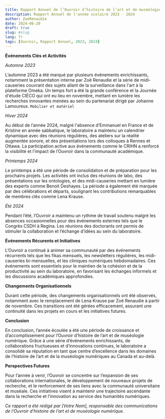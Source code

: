 ```yaml
---
title: Rapport Annuel de l’Ouvroir d’histoire de l’art et de muséologie numérique
description: Rapport Annuel de l'année scolaire 2023 - 2024
author: ZoeRenaudie
date: 2024-06-20
draft: true
slug: #slug
lang: fr
tags: [Ouvroir, Rapport Annuel, 2023, 2024]
---
```


**Événements Clés et Activités**

*Automne 2023*

L’automne 2023 a été marqué par plusieurs événements enrichissants, notamment la présentation interne par Zoë Renaudie et la série de midi-causeries couvrant des sujets allant de la surveillance dans l'art à la plateforme Omeka. Un temps fort a été la grande conférence et la Journée d'étude CIÉCO qui ont eu lieu en novembre, mettant en lumière les recherches innovantes menées au sein du partenariat dirigé par Johanne Lamoureux.
`Mobilier et matériel`

*Hiver 2024*

Au début de l’année 2024, malgré l'absence d’Emmanuel en France et de Kristine en année sabbatique, le laboratoire a maintenu un calendrier dynamique avec des réunions régulières, des ateliers sur la réalité augmentée sonore, et des présentations lors des colloques à Rennes et Ottawa. La participation active aux événements comme le CRIHN a renforcé la visibilité et l'impact de l’Ouvroir dans la communauté académique.

*Printemps 2024*

Le printemps a été une période de consolidation et de préparation pour les prochains projets. Les activités ont inclus des réunions de labo, des présentations sur les ontologies, et des midi-causeries mettant en lumière des experts comme Benoit Deshayes. La période a également été marquée par des célébrations et départs, soulignant les contributions remarquables de membres clés comme Lena Krause.

*Été 2024*

Pendant l’été, l’Ouvroir a maintenu un rythme de travail soutenu malgré les absences occasionnelles pour des événements externes tels que le Congrès CSDH à Regina. Les réunions des doctorants ont permis de stimuler la collaboration et l’échange d’idées au sein du laboratoire.

**Événements Récurents et Initiatives**

L’Ouvroir a continué à animer sa communauté par des événements récurrents tels que les fikas mensuels, les newsletters régulières, les midi-causeries bi-mensuelles, et les cliniques numériques hebdomadaires. Ces événements sont essentiels pour le maintien de la cohésion et de la productivité au sein du laboratoire, en favorisant les échanges informels et les discussions académiques approfondies.

**Changements Organisationnels**

Durant cette période, des changements organisationnels ont été observés, notamment avec le remplacement de Lena Krause par Zoë Renaudie à partir de novembre. Ces transitions ont été gérées efficacement, assurant une continuité dans les projets en cours et les initiatives futures.

**Conclusion**

En conclusion, l’année écoulée a été une période de croissance et d’accomplissement pour l’Ouvroir d’histoire de l’art et de muséologie numérique. Grâce à une série d’événements enrichissants, de collaborations fructueuses et d’innovations continues, le laboratoire a consolidé sa réputation en tant que centre d’excellence dans les domaines de l’histoire de l’art et de la muséologie numériques au Canada et au-delà.

**Perspectives Futures**

Pour l’année à venir, l’Ouvroir se concentre sur l’expansion de ses collaborations internationales, le développement de nouveaux projets de recherche, et le renforcement de ses liens avec la communauté universitaire et muséale. Ces initiatives visent à maintenir une trajectoire ascendante dans la recherche et l’innovation au service des humanités numériques.

*Ce rapport a été rédigé par \[Votre Nom], responsable des communications de l’Ouvroir d’histoire de l’art et de muséologie numérique.*
